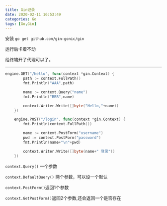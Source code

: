 ```yaml
---
title: Gin记录
date: 2020-02-11 16:53:49
categories: Go
tags: [Go,Gin]
---
```




<!---more--->

安装 `go get github.com/gin-gonic/gin`

运行后卡着不动

给终端开了代理可以了。

---

```go
engine.GET("/hello", func(context *gin.Context) {
		path := context.FullPath()
		fmt.Println("AAA",path)

		name := context.Query("name")
		fmt.Println("BBB",name)

		context.Writer.Write([]byte("Hello,"+name))
	})

	engine.POST("/login", func(context *gin.Context) {
		fmt.Println(context.FullPath())

		name := context.PostForm("username")
		pwd := context.PostForm("password")
		fmt.Println(name+"\n"+pwd)

		context.Writer.Write([]byte(name+" 登录"))
	})
```

`context.Query()` 一个参数

`context.DefaultQuery()` 两个参数，可以设一个默认

`context.PostForm()`返回1个参数

`context.GetPostForm()`返回2个参数,还会返回一个是否存在

